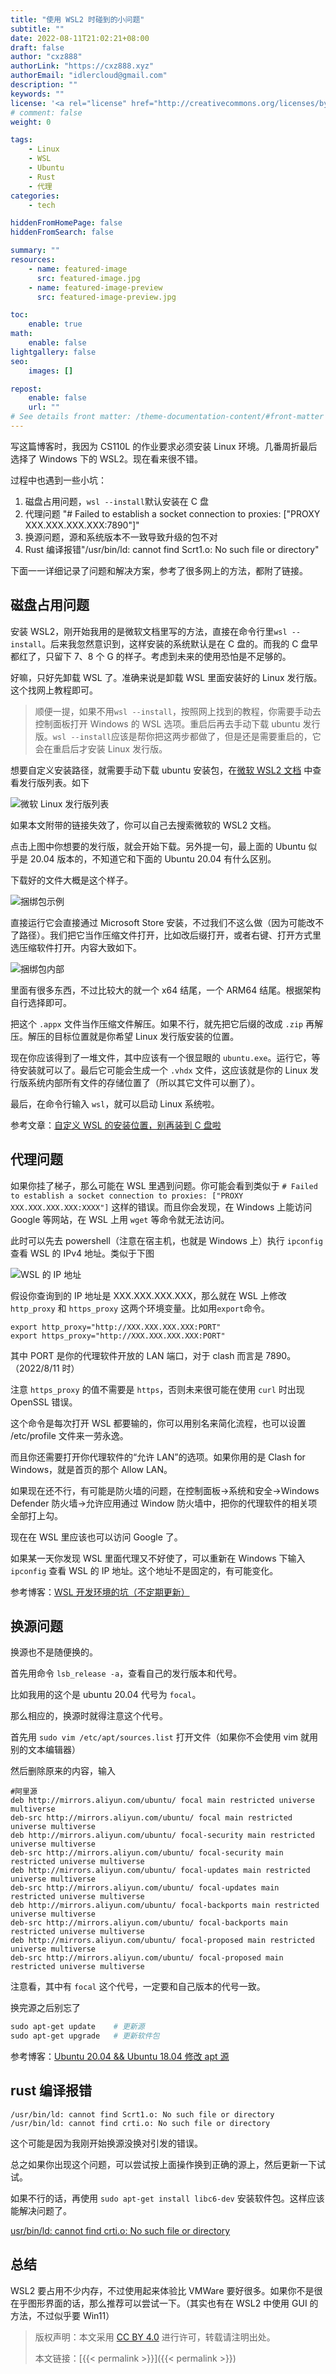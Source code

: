 ```yaml
---
title: "使用 WSL2 时碰到的小问题"
subtitle: ""
date: 2022-08-11T21:02:21+08:00
draft: false
author: "cxz888"
authorLink: "https://cxz888.xyz"
authorEmail: "idlercloud@gmail.com"
description: ""
keywords: ""
license: '<a rel="license" href="http://creativecommons.org/licenses/by/4.0/"><img alt="知识共享许可协议" style="border-width:0" src="https://i.creativecommons.org/l/by/4.0/88x31.png" /></a>'
# comment: false
weight: 0

tags:
    - Linux
    - WSL
    - Ubuntu
    - Rust
    - 代理
categories:
    - tech

hiddenFromHomePage: false
hiddenFromSearch: false

summary: ""
resources:
    - name: featured-image
      src: featured-image.jpg
    - name: featured-image-preview
      src: featured-image-preview.jpg

toc:
    enable: true
math:
    enable: false
lightgallery: false
seo:
    images: []

repost:
    enable: false
    url: ""
# See details front matter: /theme-documentation-content/#front-matter
---
```


写这篇博客时，我因为 CS110L 的作业要求必须安装 Linux 环境。几番周折最后选择了 Windows 下的 WSL2。现在看来很不错。

过程中也遇到一些小坑：

<!--more-->

1. 磁盘占用问题，`wsl --install`默认安装在 C 盘
2. 代理问题 "# Failed to establish a socket connection to proxies: ["PROXY XXX.XXX.XXX.XXX:7890"]"
3. 换源问题，源和系统版本不一致导致升级的包不对
4. Rust 编译报错"/usr/bin/ld: cannot find Scrt1.o: No such file or directory"

下面一一详细记录了问题和解决方案，参考了很多网上的方法，都附了链接。

## 磁盘占用问题

安装 WSL2，刚开始我用的是微软文档里写的方法，直接在命令行里`wsl --install`。后来我忽然意识到，这样安装的系统默认是在 C 盘的。而我的 C 盘早都红了，只留下 7、8 个 G 的样子。考虑到未来的使用恐怕是不足够的。

好嘛，只好先卸载 WSL 了。准确来说是卸载 WSL 里面安装好的 Linux 发行版。这个找网上教程即可。

> 顺便一提，如果不用`wsl --install`，按照网上找到的教程，你需要手动去控制面板打开 Windows 的 WSL 选项。重启后再去手动下载 ubuntu 发行版。`wsl --install`应该是帮你把这两步都做了，但是还是需要重启的，它会在重启后才安装 Linux 发行版。

想要自定义安装路径，就需要手动下载 ubuntu 安装包，在[微软 WSL2 文档](https://docs.microsoft.com/zh-cn/windows/wsl/install-manual) 中查看发行版列表。如下

![微软 Linux 发行版列表](/images/microsoft_linux_distribution.png)

如果本文附带的链接失效了，你可以自己去搜索微软的 WSL2 文档。

点击上图中你想要的发行版，就会开始下载。另外提一句，最上面的 Ubuntu 似乎是 20.04 版本的，不知道它和下面的 Ubuntu 20.04 有什么区别。

下载好的文件大概是这个样子。

![捆绑包示例](/images/downloaded_bundle_example.png)

直接运行它会直接通过 Microsoft Store 安装，不过我们不这么做（因为可能改不了路径）。我们把它当作压缩文件打开，比如改后缀打开，或者右键、打开方式里选压缩软件打开。内容大致如下。

![捆绑包内部](/images/ubuntu_bundle_inner.png)

里面有很多东西，不过比较大的就一个 x64 结尾，一个 ARM64 结尾。根据架构自行选择即可。

把这个 `.appx` 文件当作压缩文件解压。如果不行，就先把它后缀的改成 `.zip` 再解压。解压的目标位置就是你希望 Linux 发行版安装的位置。

现在你应该得到了一堆文件，其中应该有一个很显眼的 `ubuntu.exe`。运行它，等待安装就可以了。最后它可能会生成一个 `.vhdx` 文件，这应该就是你的 Linux 发行版系统内部所有文件的存储位置了（所以其它文件可以删了）。

最后，在命令行输入 `wsl`，就可以启动 Linux 系统啦。

参考文章：[自定义 WSL 的安装位置，别再装到 C 盘啦](https://zhuanlan.zhihu.com/p/263089007?ivk_sa=1024320u)

## 代理问题

如果你挂了梯子，那么可能在 WSL 里遇到问题。你可能会看到类似于 `# Failed to establish a socket connection to proxies: ["PROXY XXX.XXX.XXX.XXX:XXXX"]` 这样的错误。而且你会发现，在 Windows 上能访问 Google 等网站，在 WSL 上用 `wget` 等命令就无法访问。

此时可以先去 powershell（注意在宿主机，也就是 Windows 上）执行 `ipconfig` 查看 WSL 的 IPv4 地址。类似于下图

![WSL 的 IP 地址](/images/WSL_ipaddress.png)

假设你查询到的 IP 地址是 XXX.XXX.XXX.XXX，那么就在 WSL 上修改 `http_proxy` 和 `https_proxy` 这两个环境变量。比如用`export`命令。

```shell
export http_proxy="http://XXX.XXX.XXX.XXX:PORT"
export https_proxy="http://XXX.XXX.XXX.XXX:PORT"
```

其中 PORT 是你的代理软件开放的 LAN 端口，对于 clash 而言是 7890。（2022/8/11 时）

注意 `https_proxy` 的值不需要是 `https`，否则未来很可能在使用 `curl` 时出现 OpenSSL 错误。

这个命令是每次打开 WSL 都要输的，你可以用别名来简化流程，也可以设置 /etc/profile 文件来一劳永逸。

而且你还需要打开你代理软件的“允许 LAN”的选项。如果你用的是 Clash for Windows，就是首页的那个 Allow LAN。

如果现在还不行，有可能是防火墙的问题，在控制面板->系统和安全->Windows Defender 防火墙->允许应用通过 Window 防火墙中，把你的代理软件的相关项全部打上勾。

现在在 WSL 里应该也可以访问 Google 了。

如果某一天你发现 WSL 里面代理又不好使了，可以重新在 Windows 下输入 `ipconfig` 查看 WSL 的 IP 地址。这个地址不是固定的，有可能变化。

参考博客：[WSL 开发环境的坑（不定期更新）](https://blog.lishunyang.com/2021/02/wsl2-dev-env.html)

## 换源问题

换源也不是随便换的。

首先用命令 `lsb_release -a`，查看自己的发行版本和代号。

比如我用的这个是 ubuntu 20.04 代号为 `focal`。

那么相应的，换源时就得注意这个代号。

首先用 `sudo vim /etc/apt/sources.list` 打开文件（如果你不会使用 vim 就用别的文本编辑器）

然后删除原来的内容，输入

```
#阿里源
deb http://mirrors.aliyun.com/ubuntu/ focal main restricted universe multiverse
deb-src http://mirrors.aliyun.com/ubuntu/ focal main restricted universe multiverse
deb http://mirrors.aliyun.com/ubuntu/ focal-security main restricted universe multiverse
deb-src http://mirrors.aliyun.com/ubuntu/ focal-security main restricted universe multiverse
deb http://mirrors.aliyun.com/ubuntu/ focal-updates main restricted universe multiverse
deb-src http://mirrors.aliyun.com/ubuntu/ focal-updates main restricted universe multiverse
deb http://mirrors.aliyun.com/ubuntu/ focal-backports main restricted universe multiverse
deb-src http://mirrors.aliyun.com/ubuntu/ focal-backports main restricted universe multiverse
deb http://mirrors.aliyun.com/ubuntu/ focal-proposed main restricted universe multiverse
deb-src http://mirrors.aliyun.com/ubuntu/ focal-proposed main restricted universe multiverse
```

注意看，其中有 `focal` 这个代号，一定要和自己版本的代号一致。

换完源之后别忘了

```powershell
sudo apt-get update    # 更新源
sudo apt-get upgrade   # 更新软件包
```

参考博客：[Ubuntu 20.04 && Ubuntu 18.04 修改 apt 源](https://blog.csdn.net/WU2629409421perfect/article/details/110881141)

## rust 编译报错

```
/usr/bin/ld: cannot find Scrt1.o: No such file or directory
/usr/bin/ld: cannot find crti.o: No such file or directory
```

这个可能是因为我刚开始换源没换对引发的错误。

总之如果你出现这个问题，可以尝试按上面操作换到正确的源上，然后更新一下试试。

如果不行的话，再使用 `sudo apt-get install libc6-dev` 安装软件包。这样应该能解决问题了。

[usr/bin/ld: cannot find crti.o: No such file or directory](https://blog.csdn.net/weixin_42255281/article/details/110820663)

## 总结

WSL2 要占用不少内存，不过使用起来体验比 VMWare 要好很多。如果你不是很在乎图形界面的话，那么推荐可以尝试一下。（其实也有在 WSL2 中使用 GUI 的方法，不过似乎要 Win11）

> 版权声明：本文采用 [CC BY 4.0](http://creativecommons.org/licenses/by/4.0/) 进行许可，转载请注明出处。
>
> 本文链接：[{{< permalink >}}]({{< permalink >}})
